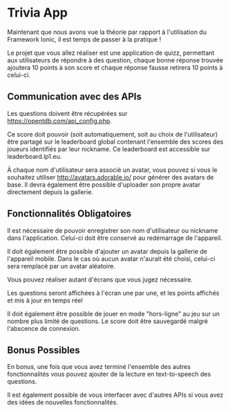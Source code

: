 # Trivia App

Maintenant que nous avons vue la théorie par rapport à l'utilisation du Framework Ionic,
il est temps de passer à la pratique !

Le projet que vous allez réaliser est une application de quizz, permettant aux utilisateurs de répondre à des question,
chaque bonne réponse trouvée ajoutera 10 points à son score et chaque réponse fausse retirera 10 points à celui-ci.

## Communication avec des APIs

Les questions doivent être récupérées sur https://opentdb.com/api_config.php.
    
Ce score doit pouvoir (soit automatiquement, soit au choix de l'utilisateur) être partagé sur le leaderboard global contenant l'ensemble des scores des joueurs identifiés par leur nickname.
Ce leaderboard est accessible sur leaderboard.lp1.eu.

À chaque nom d'utilisateur sera associé un avatar, vous pouvez si vous le souhaitez utiliser http://avatars.adorable.io/ pour générer des avatars de base. Il devra également être possible d'uploader son propre avatar directement depuis la gallerie.

## Fonctionnalités Obligatoires

Il est nécessaire de pouvoir enregistrer son nom d'utilisateur ou nickname dans l'application.
Celui-ci doit être conservé au redémarrage de l'appareil.

Il doit également être possible d'ajouter un avatar depuis la gallerie de l'appareil mobile.
Dans le cas où aucun avatar n'aurait été choisi, celui-ci sera remplacé par un avatar aléatoire.

Vous pouvez réaliser autant d'écrans que vous jugez nécessaire.
                
Les questions seront affichées à l'écran une par une, et les points affichés et mis à jour en temps réel

Il doit également être possible de jouer en mode "hors-ligne" au jeu sur un nombre plus limité de questions.
Le score doit être sauvegardé malgré l'abscence de connexion.

## Bonus Possibles

En bonus, une fois que vous avez terminé l'ensemble des autres fonctionnalités vous pouvez ajouter de la lecture en text-to-speech des questions.

Il est également possible de vous interfacer avec d'autres APIs si vous avez des idées de nouvelles fonctionnalités.